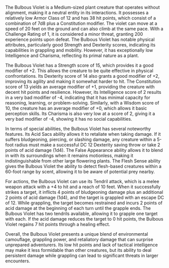 The Bulbous Violet is a Medium-sized plant creature that operates without alignment, making it a neutral entity in its interactions. It possesses a relatively low Armor Class of 12 and has 38 hit points, which consist of a combination of 7d8 plus a Constitution modifier. The violet can move at a speed of 20 feet on the ground and can also climb at the same pace. With a Challenge Rating of 1, it is considered a minor threat, granting 200 experience points upon defeat. The Bulbous Violet has notable physical attributes, particularly good Strength and Dexterity scores, indicating its capabilities in grappling and mobility. However, it has exceptionally low Intelligence and Charisma, reflecting its primal nature as a plant.

The Bulbous Violet has a Strength score of 15, which provides it a good modifier of +2. This allows the creature to be quite effective in physical confrontations. Its Dexterity score of 14 also grants a good modifier of +2, improving its agility and making it somewhat harder to hit. The Constitution score of 13 yields an average modifier of +1, providing the creature with decent hit points and resilience. However, its Intelligence score of 2 results in a very bad modifier of -4, indicating that it has minimal capacity for reasoning, learning, or problem-solving. Similarly, with a Wisdom score of 10, the creature has an average modifier of +0, which allows it basic perception skills. Its Charisma is also very low at a score of 2, giving it a very bad modifier of -4, showing it has no social capabilities.

In terms of special abilities, the Bulbous Violet has several noteworthy features. Its Acid Sacs ability allows it to retaliate when taking damage. If it suffers bludgeoning, piercing, or slashing damage, any creature within a 5-foot radius must make a successful DC 12 Dexterity saving throw or take 2 points of acid damage (1d4). The False Appearance ability allows it to blend in with its surroundings when it remains motionless, making it indistinguishable from other large flowering plants. The Flesh Sense ability gives the Bulbous Violet the ability to detect flesh-based creatures within a 60-foot range by scent, allowing it to be aware of potential prey nearby.

For actions, the Bulbous Violet can use its Tendril attack, which is a melee weapon attack with a +4 to hit and a reach of 10 feet. When it successfully strikes a target, it inflicts 4 points of bludgeoning damage plus an additional 2 points of acid damage (1d4), and the target is grappled with an escape DC of 12. While grappling, the target becomes restrained and incurs 2 points of acid damage at the beginning of each turn until the grapple ends. The Bulbous Violet has two tendrils available, allowing it to grapple one target with each. If the acid damage reduces the target to 0 hit points, the Bulbous Violet regains 7 hit points through a healing effect.

Overall, the Bulbous Violet presents a unique blend of environmental camouflage, grappling power, and retaliatory damage that can surprise unprepared adventurers. Its low hit points and lack of tactical intelligence may make it less formidable than other creatures, but its ability to deal persistent damage while grappling can lead to significant threats in larger encounters.